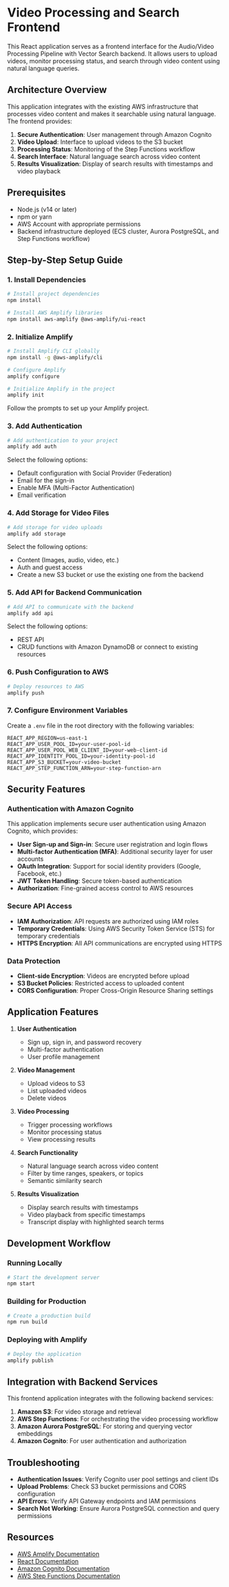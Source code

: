 # Video Processing and Search Frontend

This React application serves as a frontend interface for the Audio/Video Processing Pipeline with Vector Search backend. It allows users to upload videos, monitor processing status, and search through video content using natural language queries.

## Architecture Overview

This application integrates with the existing AWS infrastructure that processes video content and makes it searchable using natural language. The frontend provides:

1. **Secure Authentication**: User management through Amazon Cognito
2. **Video Upload**: Interface to upload videos to the S3 bucket
3. **Processing Status**: Monitoring of the Step Functions workflow
4. **Search Interface**: Natural language search across video content
5. **Results Visualization**: Display of search results with timestamps and video playback

## Prerequisites

- Node.js (v14 or later)
- npm or yarn
- AWS Account with appropriate permissions
- Backend infrastructure deployed (ECS cluster, Aurora PostgreSQL, and Step Functions workflow)

## Step-by-Step Setup Guide

### 1. Install Dependencies

```bash
# Install project dependencies
npm install

# Install AWS Amplify libraries
npm install aws-amplify @aws-amplify/ui-react
```

### 2. Initialize Amplify

```bash
# Install Amplify CLI globally
npm install -g @aws-amplify/cli

# Configure Amplify
amplify configure

# Initialize Amplify in the project
amplify init
```

Follow the prompts to set up your Amplify project.

### 3. Add Authentication

```bash
# Add authentication to your project
amplify add auth
```

Select the following options:
- Default configuration with Social Provider (Federation)
- Email for the sign-in
- Enable MFA (Multi-Factor Authentication)
- Email verification

### 4. Add Storage for Video Files

```bash
# Add storage for video uploads
amplify add storage
```

Select the following options:
- Content (Images, audio, video, etc.)
- Auth and guest access
- Create a new S3 bucket or use the existing one from the backend

### 5. Add API for Backend Communication

```bash
# Add API to communicate with the backend
amplify add api
```

Select the following options:
- REST API
- CRUD functions with Amazon DynamoDB or connect to existing resources

### 6. Push Configuration to AWS

```bash
# Deploy resources to AWS
amplify push
```

### 7. Configure Environment Variables

Create a `.env` file in the root directory with the following variables:

```
REACT_APP_REGION=us-east-1
REACT_APP_USER_POOL_ID=your-user-pool-id
REACT_APP_USER_POOL_WEB_CLIENT_ID=your-web-client-id
REACT_APP_IDENTITY_POOL_ID=your-identity-pool-id
REACT_APP_S3_BUCKET=your-video-bucket
REACT_APP_STEP_FUNCTION_ARN=your-step-function-arn
```

## Security Features

### Authentication with Amazon Cognito

This application implements secure user authentication using Amazon Cognito, which provides:

- **User Sign-up and Sign-in**: Secure user registration and login flows
- **Multi-factor Authentication (MFA)**: Additional security layer for user accounts
- **OAuth Integration**: Support for social identity providers (Google, Facebook, etc.)
- **JWT Token Handling**: Secure token-based authentication
- **Authorization**: Fine-grained access control to AWS resources

### Secure API Access

- **IAM Authorization**: API requests are authorized using IAM roles
- **Temporary Credentials**: Using AWS Security Token Service (STS) for temporary credentials
- **HTTPS Encryption**: All API communications are encrypted using HTTPS

### Data Protection

- **Client-side Encryption**: Videos are encrypted before upload
- **S3 Bucket Policies**: Restricted access to uploaded content
- **CORS Configuration**: Proper Cross-Origin Resource Sharing settings

## Application Features

1. **User Authentication**
   - Sign up, sign in, and password recovery
   - Multi-factor authentication
   - User profile management

2. **Video Management**
   - Upload videos to S3
   - List uploaded videos
   - Delete videos

3. **Video Processing**
   - Trigger processing workflows
   - Monitor processing status
   - View processing results

4. **Search Functionality**
   - Natural language search across video content
   - Filter by time ranges, speakers, or topics
   - Semantic similarity search

5. **Results Visualization**
   - Display search results with timestamps
   - Video playback from specific timestamps
   - Transcript display with highlighted search terms

## Development Workflow

### Running Locally

```bash
# Start the development server
npm start
```

### Building for Production

```bash
# Create a production build
npm run build
```

### Deploying with Amplify

```bash
# Deploy the application
amplify publish
```

## Integration with Backend Services

This frontend application integrates with the following backend services:

1. **Amazon S3**: For video storage and retrieval
2. **AWS Step Functions**: For orchestrating the video processing workflow
3. **Amazon Aurora PostgreSQL**: For storing and querying vector embeddings
4. **Amazon Cognito**: For user authentication and authorization

## Troubleshooting

- **Authentication Issues**: Verify Cognito user pool settings and client IDs
- **Upload Problems**: Check S3 bucket permissions and CORS configuration
- **API Errors**: Verify API Gateway endpoints and IAM permissions
- **Search Not Working**: Ensure Aurora PostgreSQL connection and query permissions

## Resources

- [AWS Amplify Documentation](https://docs.amplify.aws/)
- [React Documentation](https://reactjs.org/docs/getting-started.html)
- [Amazon Cognito Documentation](https://docs.aws.amazon.com/cognito/)
- [AWS Step Functions Documentation](https://docs.aws.amazon.com/step-functions/)
